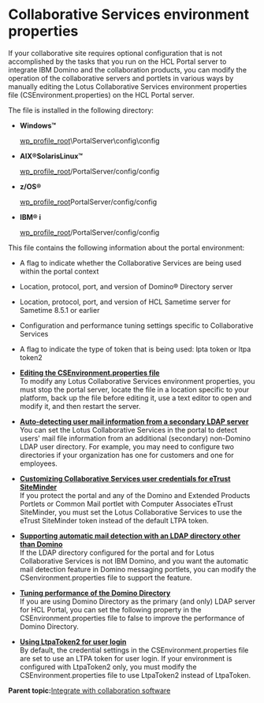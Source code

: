 # Collaborative Services environment properties

If your collaborative site requires optional configuration that is not accomplished by the tasks that you run on the HCL Portal server to integrate IBM Domino and the collaboration products, you can modify the operation of the collaborative servers and portlets in various ways by manually editing the Lotus Collaborative Services environment properties file \(CSEnvironment.properties\) on the HCL Portal server.

The file is installed in the following directory:

-   **Windows™**

    [wp\_profile\_root](../reference/wpsdirstr.md#wp_profile_root)\\PortalServer\\config\\config

-   **AIX®SolarisLinux™**

    [wp\_profile\_root](../reference/wpsdirstr.md#wp_profile_root)/PortalServer/config/config

-   **z/OS®**

    [wp\_profile\_root](../reference/wpsdirstr.md#wp_profile_root)PortalServer/config/config

-   **IBM® i**

    [wp\_profile\_root](../reference/wpsdirstr.md#wp_profile_root)/PortalServer/config/config


This file contains the following information about the portal environment:

-   A flag to indicate whether the Collaborative Services are being used within the portal context
-   Location, protocol, port, and version of Domino® Directory server
-   Location, protocol, port, and version of HCL Sametime server for Sametime 8.5.1 or earlier
-   Configuration and performance tuning settings specific to Collaborative Services
-   A flag to indicate the type of token that is being used: lpta token or ltpa token2

-   **[Editing the CSEnvironment.properties file](../collab/i_domi_t_csenvir_basic_edit.md)**  
To modify any Lotus Collaborative Services environment properties, you must stop the portal server, locate the file in a location specific to your platform, back up the file before editing it, use a text editor to open and modify it, and then restart the server.
-   **[Auto-detecting user mail information from a secondary LDAP server](../collab/i_domi_t_csenvir_dom_2domdirs.md)**  
You can set the Lotus Collaborative Services in the portal to detect users' mail file information from an additional \(secondary\) non-Domino LDAP user directory. For example, you may need to configure two directories if your organization has one for customers and one for employees.
-   **[Customizing Collaborative Services user credentials for eTrust SiteMinder](../collab/i_domi_t_csenvir_user_credential.md)**  
If you protect the portal and any of the Domino and Extended Products Portlets or Common Mail portlet with Computer Associates eTrust SiteMinder, you must set the Lotus Collaborative Services to use the eTrust SiteMinder token instead of the default LTPA token.
-   **[Supporting automatic mail detection with an LDAP directory other than Domino](../collab/i_domi_t_csenvir_autodetection_nondomldap.md)**  
If the LDAP directory configured for the portal and for Lotus Collaborative Services is not IBM Domino, and you want the automatic mail detection feature in Domino messaging portlets, you can modify the CSenvironment.properties file to support the feature.
-   **[Tuning performance of the Domino Directory](../collab/i_domi_t_csenvir_domdir_performance.md)**  
If you are using Domino Directory as the primary \(and only\) LDAP server for HCL Portal, you can set the following property in the CSEnvironment.properties file to false to improve the performance of Domino Directory.
-   **[Using LtpaToken2 for user login](../collab/i_domi_t_csenvironment_ltpatoken2.md)**  
By default, the credential settings in the CSEnvironment.properties file are set to use an LTPA token for user login. If your environment is configured with LtpaToken2 only, you must modify the CSEnvironment.properties file to use LtpaToken2 instead of LtpaToken.

**Parent topic:**[Integrate with collaboration software](../collab/cfg_collab_intro.md)

